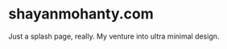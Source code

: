 shayanmohanty.com
=================
Just a splash page, really. My venture into ultra minimal design.
